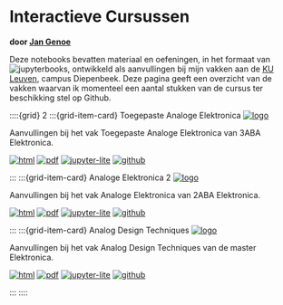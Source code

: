 # Interactieve Cursussen

**door [Jan Genoe](https://www.kuleuven.be/wieiswie/nl/person/00004269)**

Deze notebooks bevatten materiaal en oefeningen, in het formaat van ![jupyterbook](https://jupyterbook.org/badge.svg)s, ontwikkeld als aanvullingen bij mijn vakken aan de [KU Leuven](https://www.kuleuven.be), campus Diepenbeek. Deze pagina geeft een overzicht van de vakken waarvan ik momenteel een aantal stukken van de cursus ter beschikking stel op Github.


::::{grid} 2
:::{grid-item-card}  Toegepaste Analoge Elektronica
[![logo](./images/logo.svg)](https://jangenoe.github.io/InteractieveCursus/ToegepasteAnalogeElektronica/intro.html)

Aanvullingen bij het vak Toegepaste Analoge Elektronica van 3ABA Elektronica.

[![html](./images/volledig_boek-html-blue.svg)](https://jangenoe.github.io/InteractieveCursus/ToegepasteAnalogeElektronica/intro.html)
[![pdf](./images/volledig_boek-pdf-red.svg)](https://jangenoe.github.io/InteractieveCursus/ToegepasteAnalogeElektronica/ToegepasteAnalogeElektronica.pdf)
[![jupyter-lite](./images/JupyterLite-online_environment-blue.svg)](https://jangenoe.github.io/InteractieveCursus/Lite/ToegepasteAnalogeElektronica/lab/)
[![github](./images/github-repository-blue.svg)](https://github.com/jangenoe/InteractieveCursus/tree/master/ToegepasteAnalogeElektronica)

:::
:::{grid-item-card}  Analoge Elektronica 2
[![logo](./images/logoAnaloge2.svg)](https://jangenoe.github.io/InteractieveCursus/AnalogeElektronica2/intro.html)

Aanvullingen bij het vak Analoge Elektronica van 2ABA Elektronica.

[![html](./images/volledig_boek-html-blue.svg)](https://jangenoe.github.io/InteractieveCursus/AnalogeElektronica2/intro.html)
[![pdf](./images/volledig_boek-pdf-red.svg)](https://jangenoe.github.io/InteractieveCursus/AnalogeElektronica2/AnalogeElektronica2.pdf)
[![jupyter-lite](./images/JupyterLite-online_environment-blue.svg)](https://jangenoe.github.io/InteractieveCursus/Lite/AnalogeElektronica2/lab/)
[![github](./images/github-repository-blue.svg)](https://github.com/jangenoe/InteractieveCursus/tree/master/AnalogeElektronica2)


:::
:::{grid-item-card}  Analog Design Techniques
[![logo](./images/logoDesignTechniques.svg)](https://jangenoe.github.io/InteractieveCursus/AnalogDesignTechniques/intro.html)

Aanvullingen bij het vak Analog Design Techniques van de master Elektronica.


[![html](./images/volledig_boek-html-blue.svg)](https://jangenoe.github.io/InteractieveCursus/AnalogDesignTechniques/intro.html)
[![pdf](./images/volledig_boek-pdf-red.svg)](https://jangenoe.github.io/InteractieveCursus/AnalogDesignTechniques/AnalogDesignTechniques.pdf)
[![jupyter-lite](./images/JupyterLite-online_environment-blue.svg)](https://jangenoe.github.io/InteractieveCursus/Lite/AnalogDesignTechniques/lab/)
[![github](./images/github-repository-blue.svg)](https://github.com/jangenoe/InteractieveCursus/tree/master/AnalogDesignTechniques)


:::
::::
